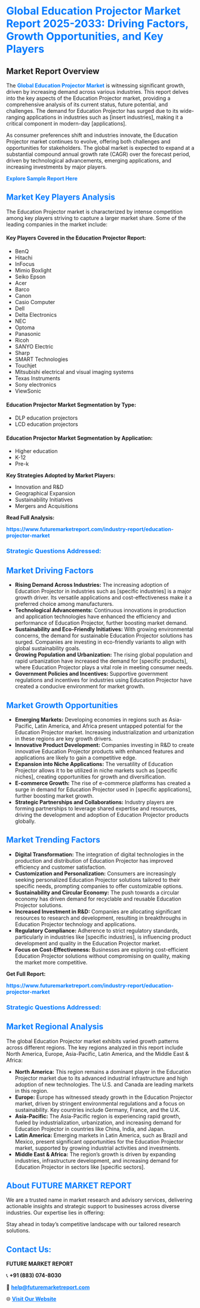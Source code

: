 <h1 style="color: #007BFF;">Global Education Projector Market Report 2025-2033: Driving Factors, Growth Opportunities, and Key Players</h1>

<section id="overview">
<h2>Market Report Overview</h2>
<p>The <a href="https://www.futuremarketreport.com/industry-report/education-projector-market" style="color: #007BFF; text-decoration: none;"><strong>Global Education Projector Market</strong></a> is witnessing significant growth, driven by increasing demand across various industries. This report delves into the key aspects of the Education Projector market, providing a comprehensive analysis of its current status, future potential, and challenges. The demand for Education Projector has surged due to its wide-ranging applications in industries such as [insert industries], making it a critical component in modern-day [applications].</p>
<p>As consumer preferences shift and industries innovate, the Education Projector market continues to evolve, offering both challenges and opportunities for stakeholders. The global market is expected to expand at a substantial compound annual growth rate (CAGR) over the forecast period, driven by technological advancements, emerging applications, and increasing investments by major players.</p>
</section>

<section id="overview">
<p><a href="https://www.futuremarketreport.com/request-sample/reportId=56882" style="color: #007BFF; text-decoration: none;"><strong>Explore Sample Report Here</strong></a></p>
</section>

<section id="key-players">
<h2 style="color: #007BFF;">Market Key Players Analysis</h2>
<p>The Education Projector market is characterized by intense competition among key players striving to capture a larger market share. Some of the leading companies in the market include:</p>
<h4>Key Players Covered in the Education Projector Report:</h4>
<ul><li>BenQ</li><li>Hitachi</li><li>InFocus</li><li>Mimio Boxlight</li><li>Seiko Epson</li><li>Acer</li><li>Barco</li><li>Canon</li><li>Casio Computer</li><li>Dell</li><li>Delta Electronics</li><li>NEC</li><li>Optoma</li><li>Panasonic</li><li>Ricoh</li><li>SANYO Electric</li><li>Sharp</li><li>SMART Technologies</li><li>Touchjet</li><li>Mitsubishi electrical and visual imaging systems</li><li>Texas Instruments</li><li>Sony electronics</li><li>ViewSonic</li></ul>
<h4>Education Projector Market Segmentation by Type:</h4>
<ul><li>DLP education projectors</li><li>LCD education projectors</li></ul>

<h4>Education Projector Market Segmentation by Application:</h4>
<ul><li>Higher education</li><li>K-12</li><li>Pre-k</li></ul>
<p><strong>Key Strategies Adopted by Market Players:</strong></p>
<ul>
<li>Innovation and R&D</li>
<li>Geographical Expansion</li>
<li>Sustainability Initiatives</li>
<li>Mergers and Acquisitions</li>
</ul>
</section>

<section>
<p><strong>Read Full Analysis: </strong></p><a href="https://www.futuremarketreport.com/industry-report/education-projector-market" style="color: #007BFF; text-decoration: none;"><strong>https://www.futuremarketreport.com/industry-report/education-projector-market</strong></a>
<h3 style="color: #007BFF;">Strategic Questions Addressed:</h3>
</section>

<section id="driving-factors">
<h2 style="color: #007BFF;">Market Driving Factors</h2>
<ul>
<li><strong>Rising Demand Across Industries:</strong> The increasing adoption of Education Projector in industries such as [specific industries] is a major growth driver. Its versatile applications and cost-effectiveness make it a preferred choice among manufacturers.</li>
<li><strong>Technological Advancements:</strong> Continuous innovations in production and application technologies have enhanced the efficiency and performance of Education Projector, further boosting market demand.</li>
<li><strong>Sustainability and Eco-Friendly Initiatives:</strong> With growing environmental concerns, the demand for sustainable Education Projector solutions has surged. Companies are investing in eco-friendly variants to align with global sustainability goals.</li>
<li><strong>Growing Population and Urbanization:</strong> The rising global population and rapid urbanization have increased the demand for [specific products], where Education Projector plays a vital role in meeting consumer needs.</li>
<li><strong>Government Policies and Incentives:</strong> Supportive government regulations and incentives for industries using Education Projector have created a conducive environment for market growth.</li>
</ul>
</section>

<section id="growth-opportunities">
<h2 style="color: #007BFF;">Market Growth Opportunities</h2>
<ul>
<li><strong>Emerging Markets:</strong> Developing economies in regions such as Asia-Pacific, Latin America, and Africa present untapped potential for the Education Projector market. Increasing industrialization and urbanization in these regions are key growth drivers.</li>
<li><strong>Innovative Product Development:</strong> Companies investing in R&D to create innovative Education Projector products with enhanced features and applications are likely to gain a competitive edge.</li>
<li><strong>Expansion into Niche Applications:</strong> The versatility of Education Projector allows it to be utilized in niche markets such as [specific niches], creating opportunities for growth and diversification.</li>
<li><strong>E-commerce Growth:</strong> The rise of e-commerce platforms has created a surge in demand for Education Projector used in [specific applications], further boosting market growth.</li>
<li><strong>Strategic Partnerships and Collaborations:</strong> Industry players are forming partnerships to leverage shared expertise and resources, driving the development and adoption of Education Projector products globally.</li>
</ul>
</section>

<section id="trending-factors">
<h2 style="color: #007BFF;">Market Trending Factors</h2>
<ul>
<li><strong>Digital Transformation:</strong> The integration of digital technologies in the production and distribution of Education Projector has improved efficiency and customer satisfaction.</li>
<li><strong>Customization and Personalization:</strong> Consumers are increasingly seeking personalized Education Projector solutions tailored to their specific needs, prompting companies to offer customizable options.</li>
<li><strong>Sustainability and Circular Economy:</strong> The push towards a circular economy has driven demand for recyclable and reusable Education Projector solutions.</li>
<li><strong>Increased Investment in R&D:</strong> Companies are allocating significant resources to research and development, resulting in breakthroughs in Education Projector technology and applications.</li>
<li><strong>Regulatory Compliance:</strong> Adherence to strict regulatory standards, particularly in industries like [specific industries], is influencing product development and quality in the Education Projector market.</li>
<li><strong>Focus on Cost-Effectiveness:</strong> Businesses are exploring cost-efficient Education Projector solutions without compromising on quality, making the market more competitive.</li>
</ul>
</section>

<section>
<p><strong>Get Full Report: </strong></p><a href="https://www.futuremarketreport.com/industry-report/education-projector-market" style="color: #007BFF; text-decoration: none;"><strong>https://www.futuremarketreport.com/industry-report/education-projector-market</strong></a>
<h3 style="color: #007BFF;">Strategic Questions Addressed:</h3>
</section>


<section id="regional-analysis">
<h2 style="color: #007BFF;">Market Regional Analysis</h2>
<p>The global Education Projector market exhibits varied growth patterns across different regions. The key regions analyzed in this report include North America, Europe, Asia-Pacific, Latin America, and the Middle East & Africa:</p>
<ul>
<li><strong>North America:</strong> This region remains a dominant player in the Education Projector market due to its advanced industrial infrastructure and high adoption of new technologies. The U.S. and Canada are leading markets in this region.</li>
<li><strong>Europe:</strong> Europe has witnessed steady growth in the Education Projector market, driven by stringent environmental regulations and a focus on sustainability. Key countries include Germany, France, and the U.K.</li>
<li><strong>Asia-Pacific:</strong> The Asia-Pacific region is experiencing rapid growth, fueled by industrialization, urbanization, and increasing demand for Education Projector in countries like China, India, and Japan.</li>
<li><strong>Latin America:</strong> Emerging markets in Latin America, such as Brazil and Mexico, present significant opportunities for the Education Projector market, supported by growing industrial activities and investments.</li>
<li><strong>Middle East & Africa:</strong> The region’s growth is driven by expanding industries, infrastructure development, and increasing demand for Education Projector in sectors like [specific sectors].</li>
</ul>
</section>

<footer>
<h2 style="color: #007BFF;">About FUTURE MARKET REPORT</h2>
<p>We are a trusted name in market research and advisory services, delivering actionable insights and strategic support to businesses across diverse industries. Our expertise lies in offering:</p>

<p>Stay ahead in today’s competitive landscape with our tailored research solutions.</p>

<h2 style="color: #007BFF;">Contact Us:</h2>
<p><strong>FUTURE MARKET REPORT</strong></p>
<p>📞 <strong>+91 (883) 074-8030</strong></p>
<p>📧 <strong><a href="mailto:help@futuremarketreport.com" style="color: #007BFF;">help@futuremarketreport.com</a></strong></p>
<p>🌐 <strong><a href="https://www.futuremarketreport.com/" style="color: #007BFF;">Visit Our Website</a></strong></p>
</footer>